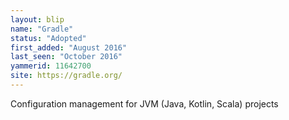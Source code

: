 ```yaml
---
layout: blip
name: "Gradle"
status: "Adopted"
first_added: "August 2016"
last_seen: "October 2016"
yammerid: 11642700
site: https://gradle.org/
---
```

Configuration management for JVM (Java, Kotlin, Scala) projects